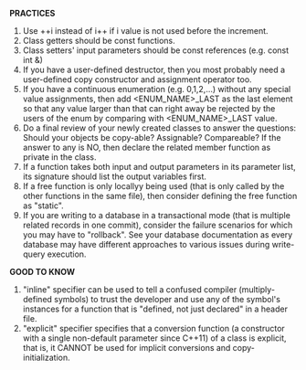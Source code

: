 **PRACTICES**
1) Use ++i instead of i++ if i value is not used before the increment.
2) Class getters should be const functions.
3) Class setters' input parameters should be const references (e.g. const int &)
4) If you have a user-defined destructor, then you most probably need a user-defined copy constructor and assignment operator too.
5) If you have a continuous enumeration (e.g. 0,1,2,...) without any special value assignments, then add <ENUM_NAME>\_LAST as the last element so that any value larger than that can right away be rejected by the users of the enum by comparing with <ENUM_NAME>\_LAST value.
6) Do a final review of your newly created classes to answer the questions: Should your objects be copy-able? Assignable? Compareable? If the answer to any is NO, then declare the related member function as private in the class.
7) If a function takes both input and output parameters in its parameter list, its signature should list the output variables first.
8) If a free function is only locallyy being used (that is only called by the other functions in the same file), then consider defining the free function as "static".
9) If you are writing to a database in a transactional mode (that is multiple related records in one commit), consider the failure scenarios for which you may have to "rollback". See your database documentation as every database may have different approaches to various issues during write-query execution.

**GOOD TO KNOW**
1) "inline" specifier can be used to tell a confused compiler (multiply-defined symbols) to trust the developer and use any of the symbol's instances for a function that is "defined, not just declared" in a header file.
2) "explicit" specifier specifies that a conversion function (a constructor with a single non-default parameter since C++11) of a class is explicit, that is, it CANNOT be used for implicit conversions and copy-initialization.
